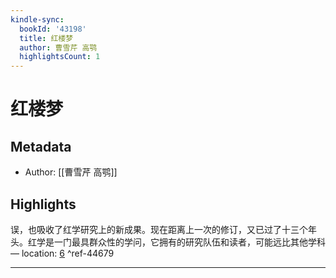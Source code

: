 ```yaml
---
kindle-sync:
  bookId: '43198'
  title: 红楼梦
  author: 曹雪芹 高鹗
  highlightsCount: 1
---
```

# 红楼梦
## Metadata
* Author: [[曹雪芹 高鹗]]

## Highlights
误，也吸收了红学研究上的新成果。现在距离上一次的修订，又已过了十三个年头。红学是一门最具群众性的学问，它拥有的研究队伍和读者，可能远比其他学科 — location: [6]() ^ref-44679

---
